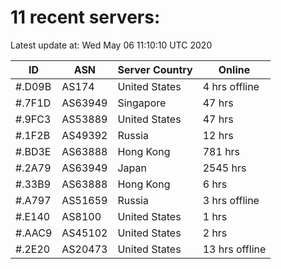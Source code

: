 # 11 recent servers:

Latest update at: Wed May 06 11:10:10 UTC 2020

| ID | ASN | Server Country | Online |
| -- | --- | -------------- | ------ |
| #.D09B | AS174 | United States | 4 hrs offline |
| #.7F1D | AS63949 | Singapore | 47 hrs |
| #.9FC3 | AS53889 | United States | 47 hrs |
| #.1F2B | AS49392 | Russia | 12 hrs |
| #.BD3E | AS63888 | Hong Kong | 781 hrs |
| #.2A79 | AS63949 | Japan | 2545 hrs |
| #.33B9 | AS63888 | Hong Kong | 6 hrs |
| #.A797 | AS51659 | Russia | 3 hrs offline |
| #.E140 | AS8100 | United States | 1 hrs |
| #.AAC9 | AS45102 | United States | 2 hrs |
| #.2E20 | AS20473 | United States | 13 hrs offline |

